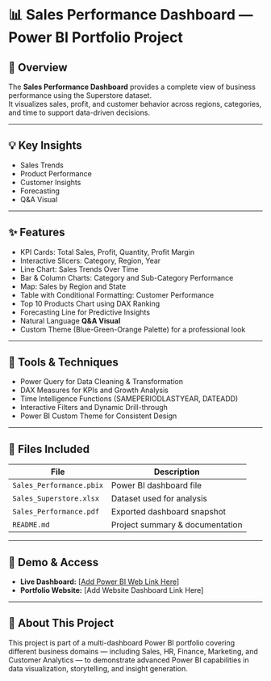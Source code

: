 # 📊 Sales Performance Dashboard — Power BI Portfolio Project

## 📌 Overview
The **Sales Performance Dashboard** provides a complete view of business performance using the Superstore dataset.  
It visualizes sales, profit, and customer behavior across regions, categories, and time to support data-driven decisions.

---

## 💡 Key Insights
- Sales Trends  
- Product Performance  
- Customer Insights  
- Forecasting  
- Q&A Visual  

---

## ✨ Features
- KPI Cards: Total Sales, Profit, Quantity, Profit Margin  
- Interactive Slicers: Category, Region, Year  
- Line Chart: Sales Trends Over Time  
- Bar & Column Charts: Category and Sub-Category Performance  
- Map: Sales by Region and State  
- Table with Conditional Formatting: Customer Performance  
- Top 10 Products Chart using DAX Ranking  
- Forecasting Line for Predictive Insights  
- Natural Language **Q&A Visual**  
- Custom Theme (Blue-Green-Orange Palette) for a professional look  

---

## 🧠 Tools & Techniques
- Power Query for Data Cleaning & Transformation  
- DAX Measures for KPIs and Growth Analysis  
- Time Intelligence Functions (SAMEPERIODLASTYEAR, DATEADD)  
- Interactive Filters and Dynamic Drill-through  
- Power BI Custom Theme for Consistent Design  

---

## 📂 Files Included
| File | Description |
|------|--------------|
| `Sales_Performance.pbix` | Power BI dashboard file |
| `Sales_Superstore.xlsx` | Dataset used for analysis |
| `Sales_Performance.pdf` | Exported dashboard snapshot |
| `README.md` | Project summary & documentation |

---

## 🔗 Demo & Access
- **Live Dashboard:** [[Add Power BI Web Link Here](https://app.powerbi.com/groups/me/reports/935bfdf3-8e86-4256-a3ec-d27841f92083/a80244043193d9ca613e?experience=power-bi)]  
- **Portfolio Website:** [Add Website Dashboard Link Here]  

---

## 🧾 About This Project
This project is part of a multi-dashboard Power BI portfolio covering different business domains — including Sales, HR, Finance, Marketing, and Customer Analytics — to demonstrate advanced Power BI capabilities in data visualization, storytelling, and insight generation.
